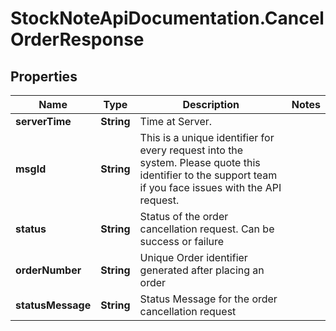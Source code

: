 # StockNoteApiDocumentation.CancelOrderResponse

## Properties
Name | Type | Description | Notes
------------ | ------------- | ------------- | -------------
**serverTime** | **String** | Time at Server. | 
**msgId** | **String** | This is a unique identifier for every request into the system. Please quote this identifier to the support team if you face issues with the API request. | 
**status** | **String** | Status of the order cancellation request. Can be success or failure | 
**orderNumber** | **String** | Unique Order identifier generated after placing an order | 
**statusMessage** | **String** | Status Message for the order cancellation request | 


